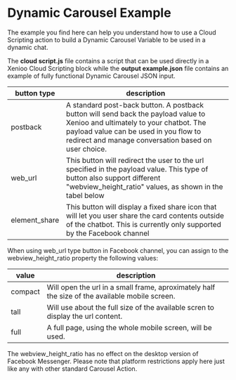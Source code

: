 # Dynamic Carousel Example
The example you find here can help you understand how to use a Cloud Scripting action to build a Dynamic Carousel Variable to be used in a dynamic chat.

The **cloud script.js** file contains a script that can be used directly in a Xenioo Cloud Scripting block while the **output example.json** file contains an example of fully functional Dynamic Carousel JSON input.

|button type|description|
|-|-|
|postback|A standard post-back button. A postback button will send back the payload value to Xenioo and ultimately to your chatbot. The payload value can be used in you flow to redirect and manage conversation based on user choice.|
|web_url|This button will redirect the user to the url specified in the payload value. This type of button also support different "webview_height_ratio" values, as shown in the tabel below|
|element_share|This button will display a fixed share icon that will let you user share the card contents outside of the chatbot. This is currently only supported by the Facebook channel|

When using web_url type button in Facebook channel, you can assign to the webview_height_ratio property the following values:

|value|description
|-|-|
|compact|Will open the url in a small frame, aproximately half the size of the available mobile screen.|
|tall|Will use about the full size of the available scren to display the url content.|
|full|A full page, using the whole mobile screen, will be used.|

The webview_height_ratio has no effect on the desktop version of Facebook Messenger.
Please note that platform restrictions apply here just like any with other standard Carousel Action.
